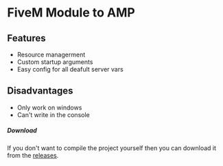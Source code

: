 # FiveM Module to AMP

## Features
- Resource managerment
- Custom startup arguments
- Easy config for all deafult server vars

## Disadvantages
- Only work on windows
- Can't write in the console

##### Download
If you don't want to compile the project yourself then you can download it from the [releases](https://github.com/GNG2017/AMP-FiveM/releases).
